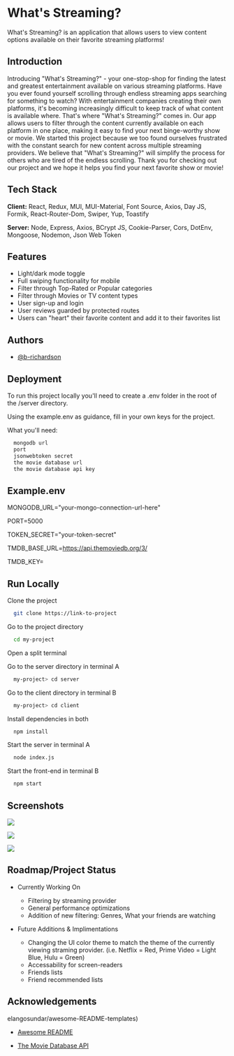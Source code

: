 
# What's Streaming?

What's Streaming? is an application that allows users to view content options available on their favorite streaming platforms!


## Introduction

Introducing "What's Streaming?" - your one-stop-shop for finding the latest and greatest entertainment available on various streaming platforms. Have you ever found yourself scrolling through endless streaming apps searching for something to watch? With entertainment companies creating their own platforms, it's becoming increasingly difficult to keep track of what content is available where. That's where "What's Streaming?" comes in. Our app allows users to filter through the content currently available on each platform in one place, making it easy to find your next binge-worthy show or movie. We started this project because we too found ourselves frustrated with the constant search for new content across multiple streaming providers. We believe that "What's Streaming?" will simplify the process for others who are tired of the endless scrolling. Thank you for checking out our project and we hope it helps you find your next favorite show or movie!
## Tech Stack

**Client:** React, Redux, MUI, MUI-Material, Font Source, Axios, Day JS, Formik, React-Router-Dom, Swiper, Yup, Toastify

**Server:** Node, Express, Axios, BCrypt JS, Cookie-Parser, Cors, DotEnv, Mongoose, Nodemon, Json Web Token


## Features

- Light/dark mode toggle
- Full swiping functionality for mobile
- Filter through Top-Rated or Popular categories
- Filter through Movies or TV content types
- User sign-up and login
- User reviews guarded by protected routes
- Users can "heart" their favorite content and add it to their favorites list


## Authors

- [@b-richardson](https://www.github.com/b-richardson)


## Deployment

To run this project locally you'll need to create a .env folder in the root of the /server directory. 

Using the example.env as guidance, fill in your own keys for the project.

What you'll need:
```bash
  mongodb url
  port 
  jsonwebtoken secret
  the movie database url
  the movie database api key
```



## Example.env

MONGODB_URL="your-mongo-connection-url-here"

PORT=5000

TOKEN_SECRET="your-token-secret"

TMDB_BASE_URL=https://api.themoviedb.org/3/

TMDB_KEY=

## Run Locally

Clone the project

```bash
  git clone https://link-to-project
```

Go to the project directory

```bash
  cd my-project
```
Open a split terminal

Go to the server directory in terminal A

```bash
  my-project> cd server
```
Go to the client directory in terminal B

```bash
  my-project> cd client
```
Install dependencies in both

```bash
  npm install
```

Start the server in terminal A

```bash
  node index.js
```
Start the front-end in terminal B

```bash
  npm start
```


## Screenshots

![](https://res.cloudinary.com/dtorad1cb/image/upload/v1680710571/whats-streaming-demo1_jipzqv.png)

![](https://res.cloudinary.com/dtorad1cb/image/upload/v1680710570/whats-streaming-demo2_hsthar.png)

![](https://res.cloudinary.com/dtorad1cb/image/upload/v1680710571/whats-streaming-demo3_qaaauu.png)
## Roadmap/Project Status

- Currently Working On
    - Filtering by streaming provider
    - General performance optimizations
    - Addition of new filtering: Genres, What your friends are watching 

- Future Additions & Implimentations
    - Changing the UI color theme to match the theme of the currently viewing straming provider. (i.e. Netflix = Red, Prime Video = Light Blue, Hulu = Green)
    - Accessability for screen-readers
    - Friends lists
    - Friend recommended lists


## Acknowledgements

elangosundar/awesome-README-templates)
 - [Awesome README](https://github.com/matiassingers/awesome-readme)

 - [The Movie Database API](https://www.themoviedb.org/)

